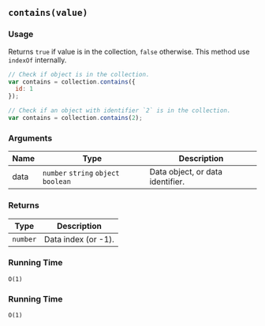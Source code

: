 ## `contains(value)`

### Usage

Returns `true` if value is in the collection, `false` otherwise.
This method use `indexOf` internally.

```javascript
// Check if object is in the collection.
var contains = collection.contains({
  id: 1
});

// Check if an object with identifier `2` is in the collection.
var contains = collection.contains(2);
```

### Arguments

| Name  | Type                                 | Description                      |
|-------|--------------------------------------|----------------------------------|
| data  | `number` `string` `object` `boolean` | Data object, or data identifier. |

### Returns

| Type       | Description                        |
|------------|------------------------------------|
| `number`   | Data index (or -1).                |

### Running Time

`O(1)`

### Running Time

`O(1)`
